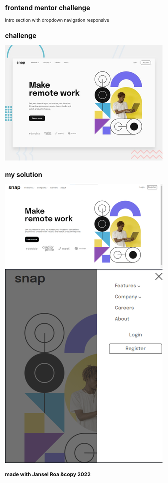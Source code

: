 ## frontend mentor challenge
Intro section with dropdown navigation responsive
## challenge
<img src="./reto.jpg">

## my solution
<img src="./preview.png">
<img src="./preview2.png">

### made with Jansel Roa &copy 2022 
